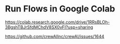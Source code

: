 # Run Flows in Google Colab

https://colab.research.google.com/drive/1RRsBLOh-3BgshTBJrSfdMChdV8SX0vFI?usp=sharing

https://github.com/crewAIInc/crewAI/issues/1644